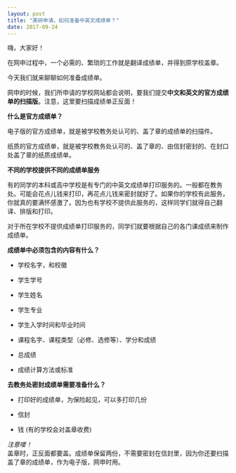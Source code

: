 ```yaml
---
layout: post
title: "美研申请，如何准备中英文成绩单？"
date: 2017-09-24
---
```


嗨，大家好！

在网申过程中，一个必需的、繁琐的工作就是翻译成绩单，并得到原学校盖章。

今天我们就来聊聊如何准备成绩单。

网申的时候，我们所申请的学校网站都会说明，要我们提交**中文和英文的官方成绩单的扫描版**。注意，这里要扫描成绩单正反面！

**什么是官方成绩单？**

电子版的官方成绩单，就是被学校教务处认可的、盖了章的成绩单的扫描件。

纸质的官方成绩单，就是被学校教务处认可的、盖了章的、由信封密封的、在封口处盖了章的纸质成绩单。

**不同的学校提供不同的成绩单服务**

有的同学的本科或高中学校是有专门的中英文成绩单打印服务的。一般都在教务处。可能会花点儿钱来打印，再花点儿钱来密封就好了。如果你的学校有此服务，你就真的要满怀感激了。因为也有学校不提供此服务的，这样同学们就得自己翻译、排版和打印。

对于所在学校不提供成绩单打印服务的，同学们就要根据自己的各门课成绩来制作成绩单。

**成绩单中必须包含的内容有什么？**

+ 学校名字，和校徽

+ 学生学号

+ 学生姓名

+ 学生专业

+ 学生入学时间和毕业时间

+ 课程名字、课程类型（必修、选修等）、学分和成绩

+ 总成绩

+ 成绩计算方法或标准

**去教务处密封成绩单需要准备什么？**

+ 打印好的成绩单，为保险起见，可以多打印几份

+ 信封

+ 钱 (有的学校会对盖章收费)

*注意喽！*  
盖章时，正反面都要盖。成绩单保留两份，不需要密封在信封里，因为你还要扫描盖了章的成绩单，作为电子版，网申时用。
